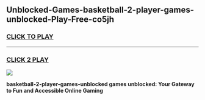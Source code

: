
## Unblocked-Games-basketball-2-player-games-unblocked-Play-Free-co5jh
<h3>
<a href="https://premium76.site?title=basketball-2-player-games-unblocked&ref=18A">CLICK TO PLAY</a></h3>
<hr>

<h3>
<a href="https://premium76.site?title=basketball-2-player-games-unblocked&ref=18A">CLICK 2 PLAY</a>
  
</h3>

<a href="https://premium76.site?title=basketball-2-player-games-unblocked&ref=18A"><img src="https://clearcache.store/games.png"></a>


**basketball-2-player-games-unblocked games unblocked: Your Gateway to Fun and Accessible Online Gaming**
